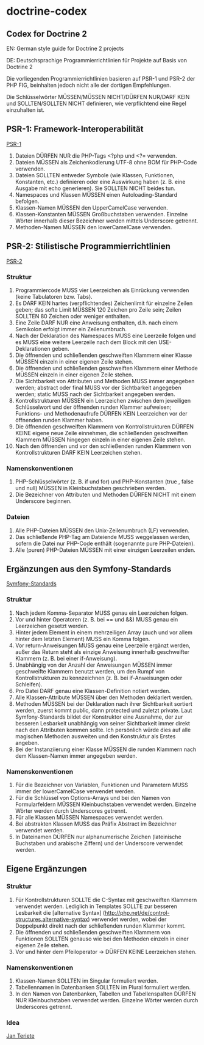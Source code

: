 # doctrine-codex

## Codex for Doctrine 2

EN: German style guide for Doctrine 2 projects

DE: Deutschsprachige Programmierrichtlinien für Projekte auf Basis von Doctrine 2

Die vorliegenden Programmierrichtlinien basieren auf PSR-1 und PSR-2 der PHP FIG, beinhalten jedoch nicht alle der dortigen Empfehlungen.

Die Schlüsselwörter MÜSSEN/MÜSSEN NICHT/DÜRFEN NUR/DARF KEIN und SOLLTEN/SOLLTEN NICHT definieren, wie verpflichtend eine Regel einzuhalten ist.

## PSR-1: Framework-Interoperabilität
[PSR-1](https://github.com/php-fig/fig-standards/blob/master/accepted/PSR-1-basic-coding-standard.md)

1. Dateien DÜRFEN NUR die PHP-Tags <?php und <?= verwenden.
2. Dateien MÜSSEN als Zeichenkodierung UTF-8 ohne BOM für PHP-Code verwenden.
3. Dateien SOLLTEN entweder Symbole (wie Klassen, Funktionen, Konstanten, etc.) definieren oder eine Auswirkung haben (z. B. eine Ausgabe mit echo generieren). Sie SOLLTEN NICHT beides tun.
4. Namespaces und Klassen MÜSSEN einen Autoloading-Standard befolgen.
5. Klassen-Namen MÜSSEN den UpperCamelCase verwenden.
6. Klassen-Konstanten MÜSSEN Großbuchstaben verwenden. Einzelne Wörter innerhalb dieser Bezeichner werden mittels Underscore getrennt.
7. Methoden-Namen MÜSSEN den lowerCamelCase verwenden.

## PSR-2: Stilistische Programmierrichtlinien
[PSR-2](https://github.com/php-fig/fig-standards/blob/master/accepted/PSR-2-coding-style-guide.md)

### Struktur

1. Programmiercode MUSS vier Leerzeichen als Einrückung verwenden (keine Tabulatoren bzw. Tabs).
2. Es DARF KEIN hartes (verpflichtendes) Zeichenlimit für einzelne Zeilen geben; das softe Limit MÜSSEN 120 Zeichen pro Zeile sein; Zeilen SOLLTEN 80 Zeichen oder weniger enthalten.
3. Eine Zeile DARF NUR eine Anweisung enthalten, d.h. nach einem Semikolon erfolgt immer ein Zeilenumbruch.
4. Nach der Deklaration des Namespaces MUSS eine Leerzeile folgen und es MUSS eine weitere Leerzeile nach dem Block mit den USE-Deklarationen geben.
5. Die öffnenden und schließenden geschweiften Klammern einer Klasse MÜSSEN einzeln in einer eigenen Zeile stehen.
6. Die öffnenden und schließenden geschweiften Klammern einer Methode MÜSSEN einzeln in einer eigenen Zeile stehen.
7. Die Sichtbarkeit von Attributen und Methoden MUSS immer angegeben werden; abstract oder final MUSS vor der Sichtbarkeit angegeben werden; static MUSS nach der Sichtbarkeit angegeben werden.
8. Kontrollstrukturen MÜSSEN ein Leerzeichen zwischen dem jeweiligen Schlüsselwort und der öffnenden runden Klammer aufweisen; Funktions- und Methodenaufrufe DÜRFEN KEIN Leerzeichen vor der öffnenden runden Klammer haben.
9. Die öffnenden geschweiften Klammern von Kontrollstrukturen DÜRFEN KEINE eigene neue Zeile einnehmen, die schließenden geschweiften Klammern MÜSSEN hingegen einzeln in einer eigenen Zeile stehen.
10. Nach den öffnenden und vor den schließenden runden Klammern von Kontrollstrukturen DARF KEIN Leerzeichen stehen.

### Namenskonventionen

1. PHP-Schlüsselwörter (z. B. if und for) und PHP-Konstanten (true , false und null) MÜSSEN in Kleinbuchstaben geschrieben werden.
2. Die Bezeichner von Attributen und Methoden DÜRFEN NICHT mit einem Underscore beginnen.

### Dateien

1. Alle PHP-Dateien MÜSSEN den Unix-Zeilenumbruch (LF) verwenden.
2. Das schließende PHP-Tag am Dateiende MUSS weggelassen werden, sofern die Datei nur PHP-Code enthält (sogenannte pure PHP-Dateien).
3. Alle (puren) PHP-Dateien MÜSSEN mit einer einzigen Leerzeilen enden.

## Ergänzungen aus den Symfony-Standards
[Symfony-Standards](http://symfony.com/doc/current/contributing/code/standards.html)

### Struktur

1. Nach jedem Komma-Separator MUSS genau ein Leerzeichen folgen.
2. Vor und hinter Operatoren (z. B. bei == und &&) MUSS genau ein Leerzeichen gesetzt werden.
3. Hinter jedem Element in einem mehrzeiligen Array (auch und vor allem hinter dem letzten Element) MUSS ein Komma folgen.
4. Vor return-Anweisungen MUSS genau eine Leerzeile ergänzt werden, außer das Return steht als einzige Anweisung innerhalb geschweifter Klammern (z. B. bei einer if-Anweisung).
5. Unabhängig von der Anzahl der Anweisungen MÜSSEN immer geschweifte Klammern benutzt werden, um den Rumpf von Kontrollstrukturen zu kennzeichnen (z. B. bei if-Anweisungen oder Schleifen).
6. Pro Datei DARF genau eine Klassen-Definition notiert werden.
7. Alle Klassen-Attribute MÜSSEN über den Methoden deklariert werden.
8. Methoden MÜSSEN bei der Deklaration nach ihrer Sichtbarkeit sortiert werden, zuerst kommt public, dann protected und zuletzt private. Laut Symfony-Standards bildet der Konstruktor eine Ausnahme, der zur besseren Lesbarkeit unabhängig von seiner Sichtbarkeit immer direkt nach den Attributen kommen sollte. Ich persönlich würde dies auf alle magischen Methoden ausweiten und den Konstruktur als Erstes angeben.
9. Bei der Instanziierung einer Klasse MÜSSEN die runden Klammern nach dem Klassen-Namen immer angegeben werden.

### Namenskonventionen

1. Für die Bezeichner von Variablen, Funktionen und Parametern MUSS immer der lowerCamelCase verwendet werden.
2. Für die Schlüssel von Options-Arrays und bei den Namen von Formularfeldern MÜSSEN Kleinbuchstaben verwendet werden. Einzelne Wörter werden durch Underscores getrennt.
3. Für alle Klassen MÜSSEN Namespaces verwendet werden.
4. Bei abstrakten Klassen MUSS das Präfix Abstract im Bezeichner verwendet werden.
5. In Dateinamen DÜRFEN nur alphanumerische Zeichen (lateinische Buchstaben und arabische Ziffern) und der Underscore verwendet werden.

## Eigene Ergänzungen

### Struktur

1. Für Kontrollstrukturen SOLLTE die C-Syntax mit geschweiften Klammern verwendet werden. Lediglich in Templates SOLLTE zur besseren Lesbarkeit die [alternative Syntax] (http://php.net/de/control-structures.alternative-syntax) verwendet werden, wobei der Doppelpunkt direkt nach der schließenden runden Klammer kommt.
2. Die öffnenden und schließenden geschweiften Klammern von Funktionen SOLLTEN genauso wie bei den Methoden einzeln in einer eigenen Zeile stehen.
3. Vor und hinter dem Pfeiloperator -> DÜRFEN KEINE Leerzeichen stehen.

### Namenskonventionen

1. Klassen-Namen SOLLTEN im Singular formuliert werden.
2. Tabellennamen in Datenbanken SOLLTEN im Plural formuliert werden.
3. In den Namen von Datenbanken, Tabellen und Tabellenspalten DÜRFEN NUR Kleinbuchstaben verwendet werden. Einzelne Wörter werden durch Underscores getrennt.

### Idea
[Jan Teriete](https://plus.google.com/106660436858103395374?rel=author)